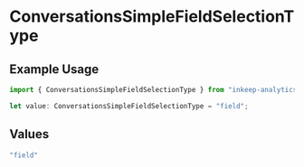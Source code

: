 # ConversationsSimpleFieldSelectionType

## Example Usage

```typescript
import { ConversationsSimpleFieldSelectionType } from "inkeep-analytics-typescript/models/components";

let value: ConversationsSimpleFieldSelectionType = "field";
```

## Values

```typescript
"field"
```